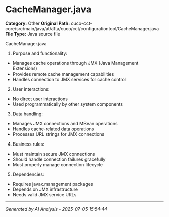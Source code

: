 # CacheManager.java

**Category:** Other
**Original Path:** cuco-cct-core/src/main/java/at/a1ta/cuco/cct/configurationtool/CacheManager.java
**File Type:** Java source file

CacheManager.java
1. Purpose and functionality:
- Manages cache operations through JMX (Java Management Extensions)
- Provides remote cache management capabilities
- Handles connection to JMX services for cache control

2. User interactions:
- No direct user interactions
- Used programmatically by other system components

3. Data handling:
- Manages JMX connections and MBean operations
- Handles cache-related data operations
- Processes URL strings for JMX connections

4. Business rules:
- Must maintain secure JMX connections
- Should handle connection failures gracefully
- Must properly manage connection lifecycle

5. Dependencies:
- Requires javax.management packages
- Depends on JMX infrastructure
- Needs valid JMX service URLs

---
*Generated by AI Analysis - 2025-07-05 15:54:44*
